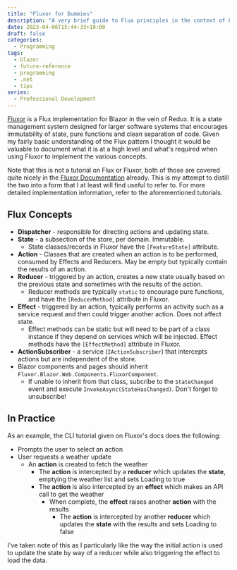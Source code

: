 ```yaml
---
title: "Fluxor for Dummies"
description: "A very brief guide to Flux principles in the context of Fluxor."
date: 2023-04-06T15:44:33+10:00
draft: false
categories:
  - Programming
tags:
  - blazor
  - future-reference
  - programming
  - .net
  - tips
series:
  - Professional Development
---
```

[Fluxor](https://github.com/mrpmorris/Fluxor) is a Flux implementation for Blazor in the vein of Redux. It is a state management system designed for larger software systems that encourages immutability of state, pure functions and clean separation of code. Given my fairly basic understanding of the Flux pattern I thought it would be valuable to document what it is at a high level and what's required when using Fluxor to implement the various concepts.

<!--more-->
Note that this is not a tutorial on Flux or Fluxor, both of those are covered quite nicely in the [Fluxor Documentation](https://github.com/mrpmorris/Fluxor/tree/master/Docs#tutorials) already. This is my attempt to distill the two into a form that I at least will find useful to refer to. For more detailed implementation information, refer to the aforementioned tutorials.

## Flux Concepts
- **Dispatcher** - responsible for directing actions and updating state.
- **State** - a subsection of the store, per domain. Immutable.
  - State classes/records in Fluxor have the `[FeatureState]` attribute.
- **Action** - Classes that are created when an action is to be performed, consumed by Effects and Reducers. May be empty but typically contain the results of an action.
- **Reducer** - triggered by an action, creates a new state usually based on the previous state and sometimes with the results of the action.
  - Reducer methods are typically `static` to encourage pure functions, and have the `[ReducerMethod]` attribute in Fluxor.
- **Effect** - triggered by an action, typically performs an activity such as a service request and then could trigger another action. Does not affect state.
  - Effect methods can be static but will need to be part of a class instance if they depend on services which will be injected. Effect methods have the `[EffectMethod]` attribute in Fluxor.
- **ActionSubscriber** - a service (`IActionSubscriber`) that intercepts actions but are independent of the store.
- Blazor components and pages should inherit `Fluxor.Blazor.Web.Components.FluxorComponent`.
  - If unable to inherit from that class, subcribe to the `StateChanged` event and execute `InvokeAsync(StateHasChanged)`. Don't forget to unsubscribe!

## In Practice
As an example, the CLI tutorial given on Fluxor's docs does the following:
  - Prompts the user to select an action
  - User requests a weather update
    - An **action** is created to fetch the weather
      - The **action** is intercepted by a **reducer** which updates the **state**, emptying the weather list and sets Loading to true
      - The **action** is also intercepted by an **effect** which makes an API call to get the weather
        - When complete, the **effect** raises another **action** with the results
          - The **action** is intercepted by another **reducer** which updates the **state** with the results and sets Loading to false

I've taken note of this as I particularly like the way the initial action is used to update the state by way of a reducer while also triggering the effect to load the data.